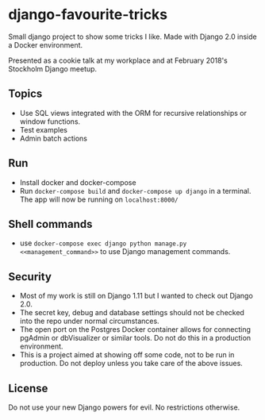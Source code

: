 # django-favourite-tricks
Small django project to show some tricks I like. Made with Django 2.0 inside a Docker environment.

Presented as a cookie talk at my workplace and at February 2018's Stockholm Django meetup.

## Topics
+ Use SQL views integrated with the ORM for recursive relationships or window functions.
+ Test examples
+ Admin batch actions

## Run
+ Install docker and docker-compose
+ Run `docker-compose build` and `docker-compose up django` in a terminal. The app will now be running on `localhost:8000/`

## Shell commands
+ use `docker-compose exec django python manage.py <<management_command>>` to use Django management commands.

## Security
+ Most of my work is still on Django 1.11 but I wanted to check out Django 2.0.
+ The secret key, debug and database settings should not be checked into the repo under normal circumstances.
+ The open port on the Postgres Docker container allows for connecting pgAdmin or dbVisualizer or similar tools. Do not do this in a production environment.
+ This is a project aimed at showing off some code, not to be run in production. Do not deploy unless you take care of the above issues.

## License
Do not use your new Django powers for evil. No restrictions otherwise.
